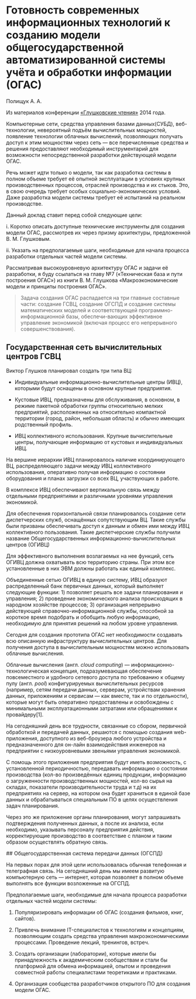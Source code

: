 # Готовность современных информационных технологий к созданию модели общегосударственной автоматизированной системы учёта и обработки информации (ОГАС)

Полищук А. А.

Из материалов конференции [«Глушковские чтения»](index.md) 2014 года.

Компьютерные сети, средства управления базами данных(СУБД), веб-технологии, невероятный подъём вычислительных мощностей, появление технологии облачных вычислений, позволяющих получать доступ к этим мощностям через сеть — все перечисленные средства и решения предоставляют необходимый инструментарий для возможности непосредственной разработки действующей модели ОГАС.

Речь может идти только о модели, так как разработка системы в полном объеме требует её опытной эксплуатации в условиях крупных производственных процессов, отраслей производства и их стыков. Это, в свою очередь требует особых социально-экономических условий. Даже разработка модели системы требует её испытаний на реальном производстве.

Данный доклад ставит перед собой следующие цели:

i. Коротко описать доступные технические инструменты для создания модели ОГАС, рассмотрев их через призму архитектуры, предложенной В. М. Глушковым.

ii. Указать на предполагаемые шаги, необходимые для начала процесса разработки отдельных частей модели системы.

Рассматривая высокоуровневую архитектуру ОГАС и задачи её разработки, я буду ссылаться на главу №7 («Техническая база и пути построения ОГАС») из книги В. М. Глушкова «Макроэкономические модели и принципы построения ОГАС».

> Задача создания ОГАС распадается на три главные составные части: создание ГСВЦ, создание ОГСПД и создание системы математических моделей и соответствующей программно-информационной базы, обеспечи-вающих эффективное управление экономикой (включая процесс его непрерывного совершенствования).

## Государственная сеть вычислительных центров ГСВЦ

Виктор Глушков планировал создать три типа ВЦ:

* Индивидуальные информационно-вычислительные центры (ИВЦ), которыми будут оснащены в основном крупные предприятия.

* Кустовые ИВЦ, предназначены для обслуживания, в основном, в режиме пакетной обработки группы относительно мелких предприятий, расположенных на относительно компактной территории (город, район, небольшая область) и обычно имеющих родственный профиль.

* ИВЦ коллективного использования. Крупные вычислительные центры, получающие информацию от кустовых и индивидуальных ИВЦ.

На вершине иерархии ИВЦ планировалось наличие координирующего ВЦ, распределяющего задачи между ИВЦ коллективного использования, оперативно получая информацию о состоянии оборудования и планах загрузки со всех ВЦ, участвующих в работе.

В комплексе ИВЦ обеспечивают вертикальную связь между отдельными предприятиями и различными уровнями управления экономикой.

Для обеспечения горизонтальной связи планировалось создание сети диспетчерских служб, оснащённых сопутствующим ВЦ. Такие службы были призваны обеспечивать доступ к данным и обмен ими между ИВЦ коллективного пользования. Такие диспетчерские службы получили название Общегосударственных информационно-вычислительных центров (ОГИВЦ)

Для эффективного выполнения возлагаемых на нее функций, сеть ОГИВЦ должна охватывать всю территорию страны. При этом все установленные в них ЭВМ должны работать как единый комплекс.

Объединенные сетью ОГИВЦ в единую систему, ИВЦ образуют распределенный банк первичных данных, который выполняет следующие функции: 1) позволяет решать все задачи планирования и управления; 2) проведение экономического анализа происходящих в народном хозяйстве процессов; 3) организация непрерывно действующей справочно-информационной службы, способной за короткое время подобрать и обобщить любую информацию, необходимую для принятия решений на любом уровне управления.

Сегодня для создания прототипа ОГАС нет необходимости создавать всю описанную инфраструктуру вычислительных центров. Для получения доступа в вычислительным мощностям можно использовать облачные вычисления.

Облачные вычисления (англ. *cloud computing*) — информационно-технологическая концепция, подразумевающая обеспечение повсеместного и удобного сетевого доступа по требованию к общему пулу (англ. *pool*) конфигурируемых вычислительных ресурсов (например, сетям передачи данных, серверам, устройствам хранения данных, приложениям и сервисам — как вместе, так и по отдельности), которые могут быть оперативно предоставлены и освобождены с минимальными эксплуатационными затратами или обращениями к провайдеру[1].

На сегодняшний день все трудности, связанные со сбором, первичной обработкой и передачей данных, решаются с помощью создания web-приложения, доступного из веб-броузера любого устройства и предназначенного для он-лайн взаимодействия инженеров на предприятии с низкоуровневыми звеньями управления экономикой.

С помощь этого приложения предприятия будут иметь возможность, с установленной периодичностью, передавать информацию о состоянии производства (кол-во произведённых единиц продукции, информацию о загруженности производственных мощностей, кол-во сырья на складах, показатели производительности труда и т.д) на их предприятиях на сервер, на котором она будет храниться в единой базе данных и обрабатываться специальным ПО в целях осуществления задач планирования.

Через это же приложение органы планирования, могут запрашивать подтверждения полученных данных, а после их анализа, если необходимо, указывать персоналу предприятия действия, корректирующие производство в соответствие с планом и таким образом осуществлять обратную связь.

## Общегосударственная система передачи данных (ОГСПД)

На первых порах для этой цели использовалась обычная телефонная и телеграфная связь. На сегодняшний день мы имеем развитую компьютерную сеть — интернет, которая позволяет в полном объеме выполнять все функции возложенные на ОГСПД.

Предполагаемые шаги, необходимые для начала процесса разработки отдельных частей модели системы:

1. Популяризировать информации об ОГАС (создания фильмов, книг, сайтов).

2. Привлечь внимание IT-специалистов к технологиям и концепциям, позволяющим создать средства управления макроэкономическими процессами. Проведение лекций, тренингов, встреч.

3. Создать организации (лаборатории), которые имели бы принадлежность к академическим сообществам и стали бы платформой для обмена информацией, опытом и проведения совместной работы специалистами теоретиками и практиками.

4. Организация сообщества разработчиков открытого ПО для создания модели ОГАС.